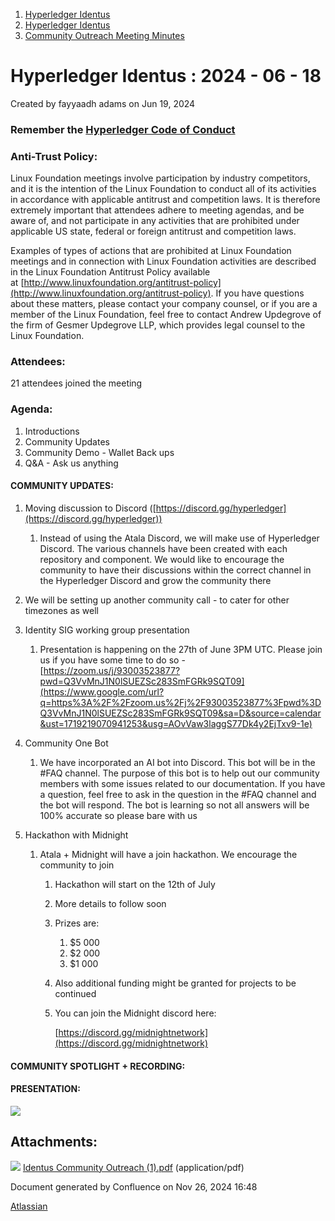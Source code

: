1. [Hyperledger Identus](index.html)
2. [Hyperledger Identus](Hyperledger-Identus_19333139.html)
3. [Community Outreach Meeting Minutes](Community-Outreach-Meeting-Minutes_19335913.html)

# Hyperledger Identus : 2024 - 06 - 18

Created by fayyaadh adams on Jun 19, 2024

### Remember the [Hyperledger Code of Conduct](https://lf-hyperledger.atlassian.net/wiki/display/HYP/Hyperledger+Code+of+Conduct)

### Anti-Trust Policy:

Linux Foundation meetings involve participation by industry competitors, and it is the intention of the Linux Foundation to conduct all of its activities in accordance with applicable antitrust and competition laws. It is therefore extremely important that attendees adhere to meeting agendas, and be aware of, and not participate in any activities that are prohibited under applicable US state, federal or foreign antitrust and competition laws.

Examples of types of actions that are prohibited at Linux Foundation meetings and in connection with Linux Foundation activities are described in the Linux Foundation Antitrust Policy available at [http://www.linuxfoundation.org/antitrust-policy](http://www.linuxfoundation.org/antitrust-policy). If you have questions about these matters, please contact your company counsel, or if you are a member of the Linux Foundation, feel free to contact Andrew Updegrove of the firm of Gesmer Updegrove LLP, which provides legal counsel to the Linux Foundation.

### Attendees:

21 attendees joined the meeting

### Agenda:

1. Introductions
2. Community Updates
3. Community Demo - Wallet Back ups
4. Q&amp;A - Ask us anything

#### COMMUNITY UPDATES:

1. Moving discussion to Discord ([https://discord.gg/hyperledger](https://discord.gg/hyperledger))
   
   1. Instead of using the Atala Discord, we will make use of Hyperledger Discord. The various channels have been created with each repository and component. We would like to encourage the community to have their discussions within the correct channel in the Hyperledger Discord and grow the community there
2. We will be setting up another community call - to cater for other timezones as well
3. Identity SIG working group presentation
   
   1. Presentation is happening on the 27th of June 3PM UTC. Please join us if you have some time to do so - [https://zoom.us/j/93003523877?pwd=Q3VvMnJ1N0lSUEZSc283SmFGRk9SQT09](https://www.google.com/url?q=https%3A%2F%2Fzoom.us%2Fj%2F93003523877%3Fpwd%3DQ3VvMnJ1N0lSUEZSc283SmFGRk9SQT09&sa=D&source=calendar&ust=1719219070941253&usg=AOvVaw3laggS77Dk4y2EjTxv9-1e)
4. Community One Bot
   
   1. We have incorporated an AI bot into Discord. This bot will be in the #FAQ channel. The purpose of this bot is to help out our community members with some issues related to our documentation. If you have a question, feel free to ask in the question in the #FAQ channel and the bot will respond. The bot is learning so not all answers will be 100% accurate so please bare with us
5. Hackathon with Midnight
   
   1. Atala + Midnight will have a join hackathon. We encourage the community to join
      
      1. Hackathon will start on the 12th of July
      2. More details to follow soon
      3. Prizes are:
         
         1. $5 000
         2. $2 000
         3. $1 000
      4. Also additional funding might be granted for projects to be continued
      5. You can join the Midnight discord here: 
         
         [https://discord.gg/midnightnetwork](https://discord.gg/midnightnetwork)

#### COMMUNITY SPOTLIGHT + RECORDING:

#### PRESENTATION:

[![](attachments/thumbnails/19334642/19335930)](attachments/19334642/19335930.pdf)

## Attachments:

![](images/icons/bullet_blue.gif) [Identus Community Outreach (1).pdf](attachments/19334642/19335930.pdf) (application/pdf)

Document generated by Confluence on Nov 26, 2024 16:48

[Atlassian](http://www.atlassian.com/)
